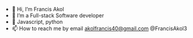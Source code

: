 - 👋 Hi, I’m Francis Akol
- 👀 I’m a Full-stack Software developer
- 🌱 Javascript, python
- 📫 How to reach me by email akolfrancis40@gmail.com @FrancisAkol3

<!---
franakol/franakol is a ✨ special ✨ repository because its `README.md` (this file) appears on your GitHub profile.
You can click the Preview link to take a look at your changes.
--->

